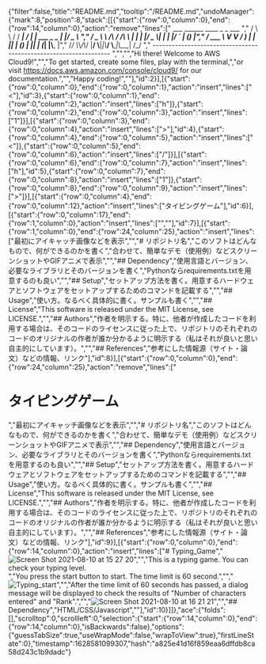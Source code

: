 {"filter":false,"title":"README.md","tooltip":"/README.md","undoManager":{"mark":8,"position":8,"stack":[[{"start":{"row":0,"column":0},"end":{"row":14,"column":0},"action":"remove","lines":["         ___        ______     ____ _                 _  ___  ","        / \\ \\      / / ___|   / ___| | ___  _   _  __| |/ _ \\ ","       / _ \\ \\ /\\ / /\\___ \\  | |   | |/ _ \\| | | |/ _` | (_) |","      / ___ \\ V  V /  ___) | | |___| | (_) | |_| | (_| |\\__, |","     /_/   \\_\\_/\\_/  |____/   \\____|_|\\___/ \\__,_|\\__,_|  /_/ "," ----------------------------------------------------------------- ","","","Hi there! Welcome to AWS Cloud9!","","To get started, create some files, play with the terminal,","or visit https://docs.aws.amazon.com/console/cloud9/ for our documentation.","","Happy coding!",""],"id":2}],[{"start":{"row":0,"column":0},"end":{"row":0,"column":1},"action":"insert","lines":["<"],"id":3},{"start":{"row":0,"column":1},"end":{"row":0,"column":2},"action":"insert","lines":["h"]},{"start":{"row":0,"column":2},"end":{"row":0,"column":3},"action":"insert","lines":["1"]}],[{"start":{"row":0,"column":3},"end":{"row":0,"column":4},"action":"insert","lines":[">"],"id":4},{"start":{"row":0,"column":4},"end":{"row":0,"column":5},"action":"insert","lines":["<"]},{"start":{"row":0,"column":5},"end":{"row":0,"column":6},"action":"insert","lines":["/"]}],[{"start":{"row":0,"column":6},"end":{"row":0,"column":7},"action":"insert","lines":["h"],"id":5},{"start":{"row":0,"column":7},"end":{"row":0,"column":8},"action":"insert","lines":["1"]},{"start":{"row":0,"column":8},"end":{"row":0,"column":9},"action":"insert","lines":[">"]}],[{"start":{"row":0,"column":4},"end":{"row":0,"column":12},"action":"insert","lines":["タイピングゲーム"],"id":6}],[{"start":{"row":0,"column":17},"end":{"row":1,"column":0},"action":"insert","lines":["",""],"id":7}],[{"start":{"row":1,"column":0},"end":{"row":24,"column":25},"action":"insert","lines":["最初にアイキャッチ画像などを表示","","# リポジトリ名","このソフトはどんなもので、何ができるのかを書く","合わせて、簡単なデモ（使用例）などスクリーンショットやGIFアニメで表示","","## Dependency","使用言語とバージョン、必要なライブラリとそのバージョンを書く","Pythonならrequirements.txtを用意するのも良い","","## Setup","セットアップ方法を書く。用意するハードウェアとソフトウェアをセットアップするためのコマンドを記載する","","## Usage","使い方。なるべく具体的に書く。サンプルも書く","","## License","This software is released under the MIT License, see LICENSE.","","## Authors","作者を明示する。特に、他者が作成したコードを利用する場合は、そのコードのライセンスに従った上で、リポジトリのそれぞれのコードのオリジナルの作者が誰か分かるように明示する（私はそれが良いと思い自主的にしています）。","","## References","参考にした情報源（サイト・論文）などの情報、リンク"],"id":8}],[{"start":{"row":0,"column":0},"end":{"row":24,"column":25},"action":"remove","lines":["<h1>タイピングゲーム</h1>","最初にアイキャッチ画像などを表示","","# リポジトリ名","このソフトはどんなもので、何ができるのかを書く","合わせて、簡単なデモ（使用例）などスクリーンショットやGIFアニメで表示","","## Dependency","使用言語とバージョン、必要なライブラリとそのバージョンを書く","Pythonならrequirements.txtを用意するのも良い","","## Setup","セットアップ方法を書く。用意するハードウェアとソフトウェアをセットアップするためのコマンドを記載する","","## Usage","使い方。なるべく具体的に書く。サンプルも書く","","## License","This software is released under the MIT License, see LICENSE.","","## Authors","作者を明示する。特に、他者が作成したコードを利用する場合は、そのコードのライセンスに従った上で、リポジトリのそれぞれのコードのオリジナルの作者が誰か分かるように明示する（私はそれが良いと思い自主的にしています）。","","## References","参考にした情報源（サイト・論文）などの情報、リンク"],"id":9}],[{"start":{"row":0,"column":0},"end":{"row":14,"column":0},"action":"insert","lines":["# Typing_Game","![Screen Shot 2021-08-10 at 15 27 20](https://user-images.githubusercontent.com/74645968/128820770-f9d22b4c-576f-4730-ba8b-88d07f598169.png)","","This is a typing game. You can check your typing level.<br>","You press the start button to start. The time limit is 60 second.","","![Typing_start](https://user-images.githubusercontent.com/74645968/128823694-a9751112-70f8-40cb-9fc0-fad86152247e.gif)","","After the time limit of 60 seconds has passed, a dialog message will be displayed to check the results of \"Number of characters entered\" and \"Rank\".","","![Screen Shot 2021-08-10 at 16 21 21](https://user-images.githubusercontent.com/74645968/128825199-008f5762-860e-4fd5-b26f-3760fc2c1453.png)","","## Dependency","HTML/CSS/Javascript",""],"id":10}]]},"ace":{"folds":[],"scrolltop":0,"scrollleft":0,"selection":{"start":{"row":14,"column":0},"end":{"row":14,"column":0},"isBackwards":false},"options":{"guessTabSize":true,"useWrapMode":false,"wrapToView":true},"firstLineState":0},"timestamp":1628581099307,"hash":"a825e41d16f859eaa6dffdb8ca58d243c1b9dadc"}